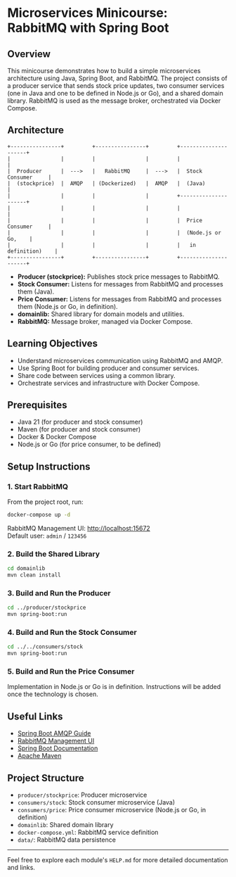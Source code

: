 # Microservices Minicourse: RabbitMQ with Spring Boot

## Overview

This minicourse demonstrates how to build a simple microservices architecture using Java, Spring Boot, and RabbitMQ. The project consists of a producer service that sends stock price updates, two consumer services (one in Java and one to be defined in Node.js or Go), and a shared domain library. RabbitMQ is used as the message broker, orchestrated via Docker Compose.

## Architecture

```
+----------------+         +----------------+         +---------------------+
|                |         |                |         |                     |
|  Producer      |  --->   |   RabbitMQ     |  --->   |  Stock Consumer     |
|  (stockprice)  |  AMQP   | (Dockerized)   |  AMQP   |  (Java)             |
|                |         |                |         +---------------------+
|                |         |                |         |                     |
|                |         |                |         |  Price Consumer     |
|                |         |                |         |  (Node.js or Go,    |
|                |         |                |         |   in definition)    |
+----------------+         +----------------+         +---------------------+
```

- **Producer (stockprice):** Publishes stock price messages to RabbitMQ.
- **Stock Consumer:** Listens for messages from RabbitMQ and processes them (Java).
- **Price Consumer:** Listens for messages from RabbitMQ and processes them (Node.js or Go, in definition).
- **domainlib:** Shared library for domain models and utilities.
- **RabbitMQ:** Message broker, managed via Docker Compose.

## Learning Objectives
- Understand microservices communication using RabbitMQ and AMQP.
- Use Spring Boot for building producer and consumer services.
- Share code between services using a common library.
- Orchestrate services and infrastructure with Docker Compose.

## Prerequisites
- Java 21 (for producer and stock consumer)
- Maven (for producer and stock consumer)
- Docker & Docker Compose
- Node.js or Go (for price consumer, to be defined)

## Setup Instructions

### 1. Start RabbitMQ

From the project root, run:

```bash
docker-compose up -d
```

RabbitMQ Management UI: [http://localhost:15672](http://localhost:15672)  
Default user: `admin` / `123456`

### 2. Build the Shared Library

```bash
cd domainlib
mvn clean install
```

### 3. Build and Run the Producer

```bash
cd ../producer/stockprice
mvn spring-boot:run
```

### 4. Build and Run the Stock Consumer

```bash
cd ../../consumers/stock
mvn spring-boot:run
```

### 5. Build and Run the Price Consumer

Implementation in Node.js or Go is in definition. Instructions will be added once the technology is chosen.

## Useful Links
- [Spring Boot AMQP Guide](https://spring.io/guides/gs/messaging-rabbitmq/)
- [RabbitMQ Management UI](http://localhost:15672)
- [Spring Boot Documentation](https://docs.spring.io/spring-boot/)
- [Apache Maven](https://maven.apache.org/)

## Project Structure

- `producer/stockprice`: Producer microservice
- `consumers/stock`: Stock consumer microservice (Java)
- `consumers/price`: Price consumer microservice (Node.js or Go, in definition)
- `domainlib`: Shared domain library
- `docker-compose.yml`: RabbitMQ service definition
- `data/`: RabbitMQ data persistence

---

Feel free to explore each module's `HELP.md` for more detailed documentation and links.
